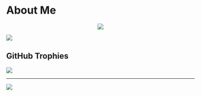 # About Me
<p align="center">
  <img src="https://discord.c99.nl/widget/theme-1/1068608414516777000.png">
</p>

![](https://github-stats-alpha.vercel.app/api?username=JenZip&cc=000&tc=fff&ic=fff&bc=000)

## GitHub Trophies
![](https://github-profile-trophy.vercel.app/?username=JenZip&theme=discord&no-frame=false&no-bg=true&margin-w=4)

---

[![](https://visitcount.itsvg.in/api?id=JenZip&label=Profile%20Views&color=1&icon=5&pretty=true)](https://visitcount.itsvg.in)
